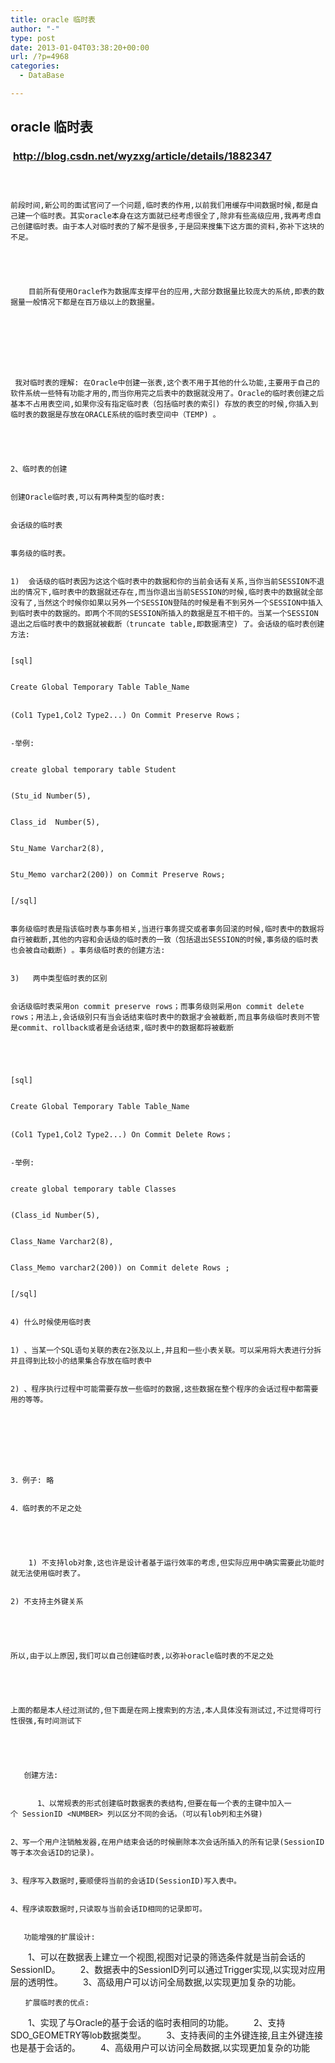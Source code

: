 ```yaml
---
title: oracle 临时表
author: "-"
type: post
date: 2013-01-04T03:38:20+00:00
url: /?p=4968
categories:
  - DataBase

---
```

## oracle 临时表
###  http://blog.csdn.net/wyzxg/article/details/1882347
  
     
  
  
    前段时间,新公司的面试官问了一个问题,临时表的作用,以前我们用缓存中间数据时候,都是自己建一个临时表。其实oracle本身在这方面就已经考虑很全了,除非有些高级应用,我再考虑自己创建临时表。由于本人对临时表的了解不是很多,于是回来搜集下这方面的资料,弥补下这块的不足。
  
  
     
  
  
        目前所有使用Oracle作为数据库支撑平台的应用,大部分数据量比较庞大的系统,即表的数据量一般情况下都是在百万级以上的数据量。
  
  
     
  
  
     
  
  
     我对临时表的理解: 在Oracle中创建一张表,这个表不用于其他的什么功能,主要用于自己的软件系统一些特有功能才用的,而当你用完之后表中的数据就没用了。Oracle的临时表创建之后基本不占用表空间,如果你没有指定临时表（包括临时表的索引) 存放的表空的时候,你插入到临时表的数据是存放在ORACLE系统的临时表空间中（TEMP) 。
  
  
     
  
  
    2、临时表的创建
  
  
    创建Oracle临时表,可以有两种类型的临时表: 
  
  
    会话级的临时表
  
  
    事务级的临时表。
  
  
    1)  会话级的临时表因为这这个临时表中的数据和你的当前会话有关系,当你当前SESSION不退出的情况下,临时表中的数据就还存在,而当你退出当前SESSION的时候,临时表中的数据就全部没有了,当然这个时候你如果以另外一个SESSION登陆的时候是看不到另外一个SESSION中插入到临时表中的数据的。即两个不同的SESSION所插入的数据是互不相干的。当某一个SESSION退出之后临时表中的数据就被截断（truncate table,即数据清空) 了。会话级的临时表创建方法: 
  
  
    [sql]
  
  
    Create Global Temporary Table Table_Name
  
  
    (Col1 Type1,Col2 Type2...) On Commit Preserve Rows；
  
  
    -举例: 
  
  
    create global temporary table Student
  
  
    (Stu_id Number(5),
  
  
    Class_id  Number(5),
  
  
    Stu_Name Varchar2(8),
  
  
    Stu_Memo varchar2(200)) on Commit Preserve Rows;
  
  
    [/sql]
  
  
    事务级临时表是指该临时表与事务相关,当进行事务提交或者事务回滚的时候,临时表中的数据将自行被截断,其他的内容和会话级的临时表的一致（包括退出SESSION的时候,事务级的临时表也会被自动截断) 。事务级临时表的创建方法: 
  
  
    3)   两中类型临时表的区别
  
  
    会话级临时表采用on commit preserve rows；而事务级则采用on commit delete rows；用法上,会话级别只有当会话结束临时表中的数据才会被截断,而且事务级临时表则不管是commit、rollback或者是会话结束,临时表中的数据都将被截断
  
  
     
  
  
    [sql]
  
  
    Create Global Temporary Table Table_Name
  
  
    (Col1 Type1,Col2 Type2...) On Commit Delete Rows；
  
  
    -举例: 
  
  
    create global temporary table Classes
  
  
    (Class_id Number(5),
  
  
    Class_Name Varchar2(8),
  
  
    Class_Memo varchar2(200)) on Commit delete Rows ;
  
  
    [/sql]
  
  
    4) 什么时候使用临时表 
  
  
    1) 、当某一个SQL语句关联的表在2张及以上,并且和一些小表关联。可以采用将大表进行分拆并且得到比较小的结果集合存放在临时表中
  
  
    2) 、程序执行过程中可能需要存放一些临时的数据,这些数据在整个程序的会话过程中都需要用的等等。
  
  
     
  
  
     
  
  
    3．例子: 略
  
  
    4．临时表的不足之处
  
  
     
  
  
        1) 不支持lob对象,这也许是设计者基于运行效率的考虑,但实际应用中确实需要此功能时就无法使用临时表了。
  
  
    2) 不支持主外键关系
  
  
     
  
  
    所以,由于以上原因,我们可以自己创建临时表,以弥补oracle临时表的不足之处
  
  
     
  
  
    上面的都是本人经过测试的,但下面是在网上搜索到的方法,本人具体没有测试过,不过觉得可行性很强,有时间测试下
  
  
     
  
  
       创建方法: 
  
  
          1、以常规表的形式创建临时数据表的表结构,但要在每一个表的主键中加入一个 SessionID <NUMBER> 列以区分不同的会话。（可以有lob列和主外键) 
  
  
    2、写一个用户注销触发器,在用户结束会话的时候删除本次会话所插入的所有记录(SessionID等于本次会话ID的记录)。
  
  
    3、程序写入数据时,要顺便将当前的会话ID(SessionID)写入表中。
  
  
    4、程序读取数据时,只读取与当前会话ID相同的记录即可。
  
  
       功能增强的扩展设计: 
 　　1、可以在数据表上建立一个视图,视图对记录的筛选条件就是当前会话的SessionID。
 　　2、数据表中的SessionID列可以通过Trigger实现,以实现对应用层的透明性。
 　　3、高级用户可以访问全局数据,以实现更加复杂的功能。
  
  
    　　扩展临时表的优点: 
 　　1、实现了与Oracle的基于会话的临时表相同的功能。
 　　2、支持SDO_GEOMETRY等lob数据类型。
 　　3、支持表间的主外键连接,且主外键连接也是基于会话的。
 　　4、高级用户可以访问全局数据,以实现更加复杂的功能
  
